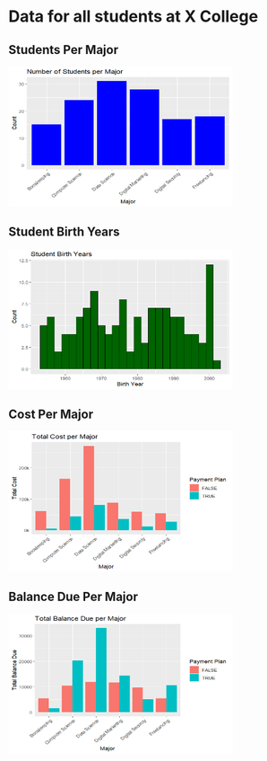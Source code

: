 # Data for all students at X College

## Students Per Major
<img src="studentsPerMajor.png" height = 250, width = 400>

## Student Birth Years
<img src="studentBirthYears.png" height = 250, width = 400>

## Cost Per Major
<img src="costPerMajor.png" height = 250, width = 400>

## Balance Due Per Major
<img src="balancePerMajor.png" height = 250, width = 400>
